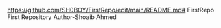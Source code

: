 https://github.com/SH0BOY/FirstRepo/edit/main/README.md# FirstRepo
First Repository
Author-Shoaib Ahmed
